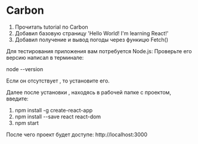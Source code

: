 # Carbon
1.  Прочитать tutorial по Carbon 
2.  Добавил базовую страницу 'Hello World! I'm learning React!'
3.  Добавил получение и вывод погоды через функицю Fetch()

Для тестирования приложения вам потребуется Node.js:
Проверьте его версию написал в терминале:

 node --version 

Если он отсутствует , то установите его.

Далее после установки , находясь в рабочей папке с проектом, введите:
 
 1. npm install -g create-react-app
 2. npm install --save react react-dom
 3. npm start 

 После чего проект будет доступе: http://localhost:3000